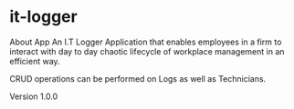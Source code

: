 # it-logger
About App
An I.T Logger Application that enables employees in a firm to interact with day to day chaotic lifecycle of workplace management in an efficient way.

CRUD operations can be performed on Logs as well as Technicians.

Version 1.0.0
